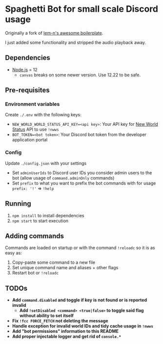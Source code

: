 # Spaghetti Bot for small scale Discord usage

Originally a fork of [lem-n's awesome boilerplate](https://github.com/lem-n/discord.js-boilerplate.git).

I just added some functionality and stripped the audio playback away.

## Dependencies

- [Node.js](https://nodejs.org/en/) = 12
  - `canvas` breaks on some newer version. Use 12.22 to be safe.

## Pre-requisites

### Environment variables

Create `./.env` with the following keys:

- `NEW_WORLD_WORLD_STATUS_API_KEY=<api key>`: Your API key for [New World Status](https://newworldstatus.com) API to use `!nwws`
- `BOT_TOKEN=<bot token>`: Your Discord bot token from the developer application portal

### Config

Update `./config.json` with your settings

- Set `adminUserIds` to Discord user IDs you consider admin users to the bot (allow usage of `command.adminOnly` commands)
- Set `prefix` to what you want to prefix the bot commands with for usage `prefix: '!'` => `!help`

## Running

1. `npm install` to install dependencies
2. `npm start` to start execution

## Adding commands

Commands are loaded on startup or with the command `!reloadc` so it is as easy as:

1. Copy-paste some command to a new file
2. Set unique command name and aliases + other flags
3. Restart bot or `!reloadc`

## TODOs

- **Add `command.disabled` and toggle if key is not found or is reported invalid**
  - **Add `!setDisabled <command> <true|false>` to toggle said flag without ability to set itself**
- **Fix `!fcc FORCE_FETCH` not deleting the message**
- **Handle exception for invalid world IDs and tidy cache usage in `!nwws`**
- **Add "bot permissions" information to this README**
- **Add proper injectable logger and get rid of `console.*`**
